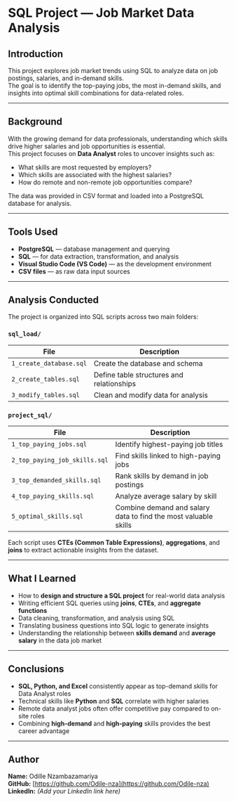 #  SQL Project — Job Market Data Analysis

##  Introduction
This project explores job market trends using SQL to analyze data on job postings, salaries, and in-demand skills.  
The goal is to identify the top-paying jobs, the most in-demand skills, and insights into optimal skill combinations for data-related roles.

---

##  Background
With the growing demand for data professionals, understanding which skills drive higher salaries and job opportunities is essential.  
This project focuses on **Data Analyst** roles to uncover insights such as:
- What skills are most requested by employers?  
- Which skills are associated with the highest salaries?  
- How do remote and non-remote job opportunities compare?

The data was provided in CSV format and loaded into a PostgreSQL database for analysis.

---

##  Tools Used
- **PostgreSQL** — database management and querying  
- **SQL** — for data extraction, transformation, and analysis  
- **Visual Studio Code (VS Code)** — as the development environment  
- **CSV files** — as raw data input sources  

---

##  Analysis Conducted
The project is organized into SQL scripts across two main folders:

###  `sql_load/`
| File | Description |
|------|--------------|
| `1_create_database.sql` | Create the database and schema |
| `2_create_tables.sql` | Define table structures and relationships |
| `3_modify_tables.sql` | Clean and modify data for analysis |

###  `project_sql/`
| File | Description |
|------|--------------|
| `1_top_paying_jobs.sql` | Identify highest-paying job titles |
| `2_top_paying_job_skills.sql` | Find skills linked to high-paying jobs |
| `3_top_demanded_skills.sql` | Rank skills by demand in job postings |
| `4_top_paying_skills.sql` | Analyze average salary by skill |
| `5_optimal_skills.sql` | Combine demand and salary data to find the most valuable skills |

Each script uses **CTEs (Common Table Expressions)**, **aggregations**, and **joins** to extract actionable insights from the dataset.

---

##  What I Learned
- How to **design and structure a SQL project** for real-world data analysis  
- Writing efficient SQL queries using **joins**, **CTEs**, and **aggregate functions**  
- Data cleaning, transformation, and analysis using SQL  
- Translating business questions into SQL logic to generate insights  
- Understanding the relationship between **skills demand** and **average salary** in the data job market  

---

##  Conclusions
- **SQL, Python, and Excel** consistently appear as top-demand skills for Data Analyst roles  
- Technical skills like **Python** and **SQL** correlate with higher salaries  
- Remote data analyst jobs often offer competitive pay compared to on-site roles  
- Combining **high-demand** and **high-paying** skills provides the best career advantage  

---

##  Author
**Name:** Odille Nzambazamariya  
**GitHub:** [https://github.com/Odile-nza](https://github.com/Odile-nza)  
**LinkedIn:** *(Add your LinkedIn link here)*

